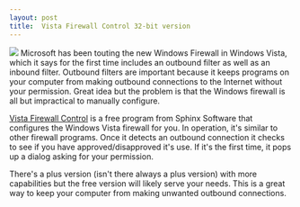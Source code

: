 ```yaml
---
layout: post
title:  Vista Firewall Control 32-bit version
---
```

![](http://www.sphinx-soft.com/Vista/pict/x-wall.jpg) Microsoft has been touting the new Windows Firewall in Windows Vista, which it says for the first time includes an outbound filter as well as an inbound filter. Outbound filters are important because it keeps programs on your computer from making outbound connections to the Internet without your permission. Great idea but the problem is that the Windows firewall is all but impractical to manually configure.

[Vista Firewall Control](http://www.sphinx-soft.com/Vista/) is a free program from Sphinx Software that configures the Windows Vista firewall for you. In operation, it's similar to other firewall programs. Once it detects an outbound connection it checks to see if you have approved/disapproved it's use. If it's the first time, it pops up a dialog asking for your permission. 

There's a plus version (isn't there always a plus version) with more capabilities but the free version will likely serve your needs. This is a great way to keep your computer from making unwanted outbound connections.
